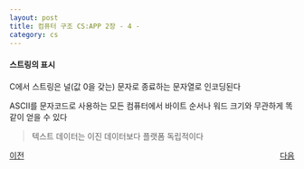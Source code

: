 ```yaml
---
layout: post
title: 컴퓨터 구조 CS:APP 2장 - 4 -
category: cs
---
```


#### 스트링의 표시

  C에서 스트링은 널(값 0을 갖는) 문자로 종료하는 문자열로 인코딩된다

  ASCII를 문자코드로 사용하는 모든 컴퓨터에서 바이트 순서나 워드 크기와 무관하게 똑같이 얻을 수 있다
  
  > 텍스트 데이터는 이진 데이터보다 플랫폼 독립적이다
  
<p style="display: flex; justify-content: space-between;">
  <a href="cs-02-03.html">이전</a>
  <a href="cs-02-05.html">다음</a>
</p>